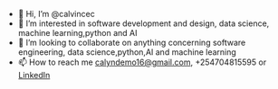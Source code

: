 - 👋 Hi, I’m @calvincec
- 👀 I’m interested in software development and design, data science, machine learning,python and AI
- 💞️ I’m looking to collaborate on anything concerning software engineering, data science,python,AI and machine learning
- 📫 How to reach me calyndemo16@gmail.com, +254704815595 or [LinkedIn](https://www.linkedin.com/in/chacha-calvince-ndemo-7b7a2b240)

<!---
dfd
--->
